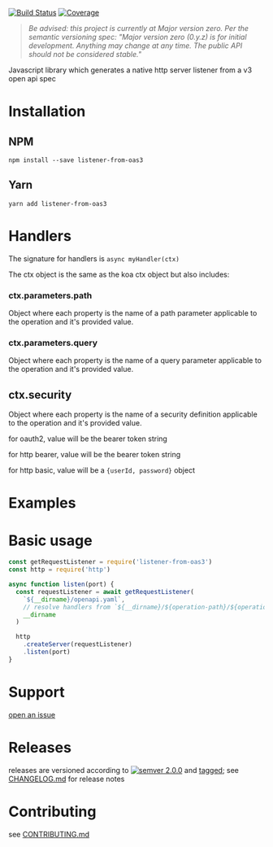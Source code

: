[![Build Status](https://travis-ci.org/chrisdostert/listener-from-oas3-js.svg?branch=master)](https://travis-ci.org/chrisdostert/listener-from-oas3-js)
[![Coverage](https://codecov.io/gh/chrisdostert/listener-from-oas3-js/branch/master/graph/badge.svg)](https://codecov.io/gh/chrisdostert/listener-from-oas3-js)

> *Be advised: this project is currently at Major version zero. Per the
> semantic versioning spec: "Major version zero (0.y.z) is for initial
> development. Anything may change at any time. The public API should
> not be considered stable."*

Javascript library which generates a native http server listener from a v3 open api spec

# Installation

## NPM
```shell
npm install --save listener-from-oas3
```

## Yarn
```shell
yarn add listener-from-oas3
```

# Handlers

The signature for handlers is
`async myHandler(ctx)`

The ctx object is the same as the koa ctx object but also includes:

### ctx.parameters.path
Object where each property is the name of a path parameter applicable to the operation and it's provided value.

### ctx.parameters.query
Object where each property is the name of a query parameter applicable to the operation and it's provided value.

## ctx.security
Object where each property is the name of a security definition applicable to the operation and it's provided value.

for oauth2, value will be the bearer token string  

for http bearer, value will be the bearer token string  

for http basic, value will be a `{userId, password}` object

# Examples

# Basic usage

```javascript
const getRequestListener = require('listener-from-oas3')
const http = require('http')

async function listen(port) {
  const requestListener = await getRequestListener(
    `${__dirname}/openapi.yaml`,
    // resolve handlers from `${__dirname}/${operation-path}/${operation-method}`
    __dirname
  )

  http
    .createServer(requestListener)
    .listen(port)
}
```

# Support

[open an issue](https://github.com/chrisdostert/listener-from-oas3-js/issues)

# Releases

releases are versioned according to
[![semver 2.0.0](https://img.shields.io/badge/semver-2.0.0-brightgreen.svg)](http://semver.org/spec/v2.0.0.html)
and [tagged](https://git-scm.com/book/en/v2/Git-Basics-Tagging); see
[CHANGELOG.md](CHANGELOG.md) for release notes

# Contributing

see [CONTRIBUTING.md](CONTRIBUTING.md)
